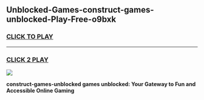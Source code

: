 
## Unblocked-Games-construct-games-unblocked-Play-Free-o9bxk
<h3>
<a href="https://premium76.site?title=construct-games-unblocked&ref=10A">CLICK TO PLAY</a></h3>
<hr>

<h3>
<a href="https://premium76.site?title=construct-games-unblocked&ref=10A">CLICK 2 PLAY</a>
  
</h3>

<a href="https://premium76.site?title=construct-games-unblocked&ref=10A"><img src="https://clearcache.store/games.png"></a>


**construct-games-unblocked games unblocked: Your Gateway to Fun and Accessible Online Gaming**
